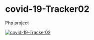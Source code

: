 # covid-19-Tracker02
Php project

[![covid-19-Tracker02](https://img.youtube.com/vi/FnNTk4XcLiU/0.jpg)](https://www.youtube.com/watch?v=FnNTk4XcLiU)
